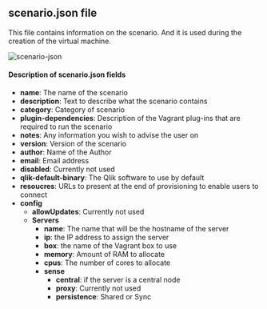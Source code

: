 ## scenario.json file
This file contains information on the scenario. And it is used during the creation of the virtual machine.

![scenario-json](../img/scenarios-json.png)

#### Description of scenario.json fields

* __name__: The name of the scenario
* __description__: Text to describe what the scenario contains
* __category__: Category of scenario
* __plugin-dependencies__: Description of the Vagrant plug-ins that are required to run the scenario
* __notes__: Any information you wish to advise the user on
* __version__: Version of the scenario
* __author__: Name of the Author
* __email__: Email address
* __disabled__: Currently not used
* __qlik-default-binary__: The Qlik software to use by default
* __resoucres__: URLs to present at the end of provisioning to enable users to connect
* __config__
    * __allowUpdates__: Currently not used
    * __Servers__
        * __name__: The name that will be the hostname of the server
        * __ip__: the IP address to assign the server
        * __box__: the name of the Vagrant box to use
        * __memory__: Amount of RAM to allocate
        * __cpus__: The number of cores to allocate
        * __sense__
            * __central__: if the server is a central node
            * __proxy__: Currently not used
            * __persistence__: Shared or Sync
